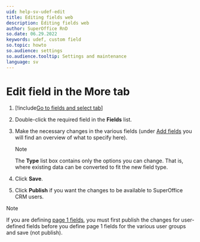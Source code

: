 ```yaml
---
uid: help-sv-udef-edit
title: Editing fields web
description: Editing fields web
author: SuperOffice RnD
so.date: 06.29.2022
keywords: udef, custom field
so.topic: howto
so.audience: settings
so.audience.tooltip: Settings and maintenance
language: sv
---
```


# Edit field in the More tab

1. [!include[Go to fields and select tab](includes/goto-fields.md)]

1. Double-click the required field in the **Fields** list.

1. Make the necessary changes in the various fields (under [Add fields][1] you will find an overview of what to specify here).

    > [!NOTE]
    > The **Type** list box contains only the options you can change. That is, where existing data can be converted to fit the new field type.

1. Click **Save**.

1. Click **Publish** if you want the changes to be available to SuperOffice CRM users.

> [!NOTE]
> If you are defining [page 1 fields][2], you must first publish the changes for user-defined fields before you define page 1 fields for the various user groups and save (not publish).

<!-- Referenced links -->
[1]: add.md
[2]: page-1-fields.md

<!-- Referenced images -->

